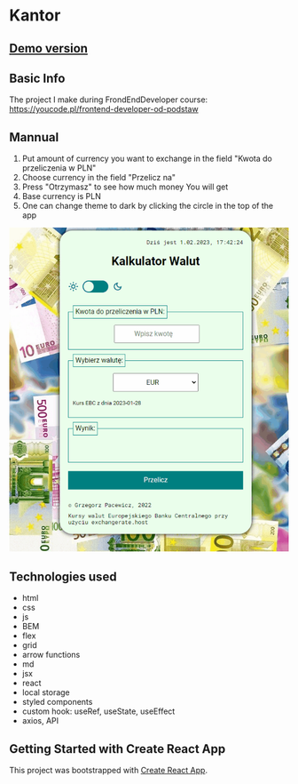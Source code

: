 # Kantor

## [Demo version](https://grzegorzpacewicz.github.io/currency-conventer-react/)

## Basic Info
The project I make during FrondEndDeveloper course: https://youcode.pl/frontend-developer-od-podstaw

## Mannual

1. Put amount of currency you want to exchange in the field "Kwota do przeliczenia w PLN"
2. Choose currency in the field "Przelicz na"
3. Press "Otrzymasz" to see how much money You will get
4. Base currency is PLN
5. One can change theme to dark by clicking the circle in the top of the app

![Demonstration](animation.gif)

## Technologies used
- html
- css
- js
- BEM
- flex
- grid
- arrow functions
- md
- jsx
- react
- local storage
- styled components
- custom hook: useRef, useState, useEffect
- axios, API

## Getting Started with Create React App

This project was bootstrapped with [Create React App](https://github.com/facebook/create-react-app).
